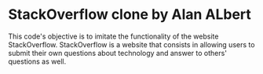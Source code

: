 # StackOverflow clone by Alan ALbert

This code's objective is to imitate the functionality of the website StackOverflow.
StackOverflow is a website that consists in allowing users to submit their own questions about technology and answer to others' questions as well.